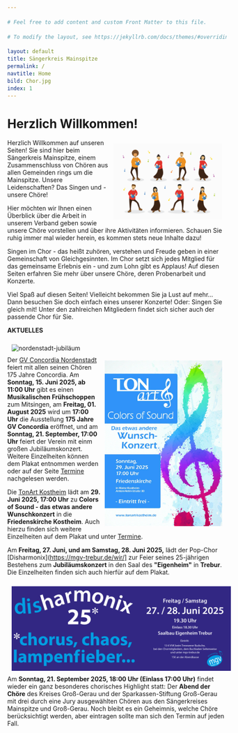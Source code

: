 ```yaml
---

# Feel free to add content and custom Front Matter to this file.

# To modify the layout, see https://jekyllrb.com/docs/themes/#overriding-theme-defaults

layout: default
title: Sängerkreis Mainspitze
permalink: /
navtitle: Home
bild: Chor.jpg
index: 1
---
```

# Herzlich Willkommen!
<img style="width: 250px; float: right;" alt="Chor" src="/Saengerkreis/choir2.svg" hspace="10" vspace="10">

Herzlich Willkommen auf unseren Seiten! Sie sind hier beim Sängerkreis Mainspitze, einem Zusammenschluss von Chören aus allen Gemeinden rings um die Mainspitze. Unsere Leidenschaften? Das Singen und - unsere Chöre!

Hier möchten wir Ihnen einen Überblick über die Arbeit in unserem Verband geben sowie unsere Chöre vorstellen und über ihre Aktivitäten informieren. Schauen Sie ruhig immer mal wieder herein, es kommen stets neue Inhalte dazu!

Singen im Chor - das heißt zuhören, verstehen und Freude geben in einer Gemeinschaft von Gleichgesinnten. Im Chor setzt sich jedes Mitglied für das gemeinsame Erlebnis ein - und zum Lohn gibt es Applaus! Auf diesen Seiten erfahren Sie mehr über unsere Chöre, deren Probenarbeit und Konzerte.

Viel Spaß auf diesen Seiten! Vielleicht bekommen Sie ja Lust auf mehr... Dann besuchen Sie doch einfach eines unserer Konzerte! Oder: Singen Sie gleich mit! Unter den zahlreichen Mitgliedern findet sich sicher auch der passende Chor für Sie.

**AKTUELLES**

<img style="width: 500px; float: left;" alt="nordenstadt-jubiläum" src="/nordenstadt-jubiläum-singen-wiesabaden.jpg" hspace="10" vspace="10"> <img style="width: 270px; float: right;" alt="Colors-TonArt" src="/Plakat-TonArt2025.jpg" hspace="10" vspace="10">

Der [GV Concordia Nordenstadt](https://www.gvc-nordenstadt.de/) feiert mit allen seinen Chören 175 Jahre Concordia. Am **Sonntag, 15. Juni 2025, ab 11:00 Uhr** gibt es einen **Musikalischen Frühschoppen** zum Mitsingen, am **Freitag, 01. August 2025** wird um **17:00 Uhr** die Ausstellung **175 Jahre GV Concordia** eröffnet, und am **Sonntag, 21. September, 17:00 Uhr** feiert der Verein mit einm großen Jubiläumskonzert. Weitere Einzelheiten können dem Plakat entnommen werden oder auf der Seite [Termine](https://https://www.saengerkreismainspitze.de/termine/) nachgelesen werden.

Die [TonArt Kostheim](https://tonart-kostheim.de/) lädt am **29. Juni 2025, 17:00 Uhr** zu **Colors of Sound - das etwas andere Wunschkonzert** in die **Friedenskirche Kostheim**. Auch hierzu finden sich weitere Einzelheiten auf dem Plakat und unter [Termine](https://https://www.saengerkreismainspitze.de/termine/).

Am **Freitag, 27. Juni, und am Samstag, 28. Juni 2025,** lädt der Pop-Chor [Disharmonix](https://mgv-trebur.de/wir/] zur Feier seines 25-jährigen Bestehens zum **Jubiläumskonzert** in den Saal des **"Eigenheim"** in **Trebur**. Die Einzelheiten finden sich auch hierfür auf dem Plakat.

<img style="width: 750px; float: left;" alt="disharmonix-jubiläum" src="Saengerkreis/disharmonix.jpg" hspace="10" vspace="10">

Am **Sonntag, 21. September 2025, 18:00 Uhr (Einlass 17:00 Uhr)** findet wieder ein ganz besonderes chorisches Highlight statt: Der **Abend der Chöre** des Kreises Groß-Gerau und der Sparkassen-Stiftung Groß-Gerau mit drei durch eine Jury ausgewählten Chören aus den Sängerkreises Mainspitze und Groß-Gerau. Noch bleibt es ein Geheimnis, welche Chöre berücksichtigt werden, aber eintragen sollte man sich den Termin auf jeden Fall.
